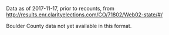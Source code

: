 Data as of 2017-11-17, prior to recounts, from http://results.enr.clarityelections.com/CO/71802/Web02-state/#/

Boulder County data not yet available in this format.

